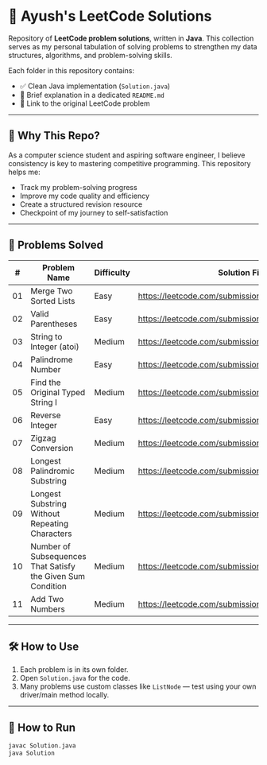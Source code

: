# 🧠 Ayush's LeetCode Solutions

Repository of **LeetCode problem solutions**, written in **Java**. This collection serves as my personal tabulation of solving problems to strengthen my data structures, algorithms, and problem-solving skills.

Each folder in this repository contains:

- ✅ Clean Java implementation (`Solution.java`)
- 📄 Brief explanation in a dedicated `README.md`
- 🔗 Link to the original LeetCode problem

---

## 📌 Why This Repo?

As a computer science student and aspiring software engineer, I believe consistency is key to mastering competitive programming. This repository helps me:

- Track my problem-solving progress
- Improve my code quality and efficiency
- Create a structured revision resource
- Checkpoint of my journey to self-satisfaction

---

## 📂 Problems Solved

| #  | Problem Name                                                                             | Difficulty | Solution File                                                                 |
|----|------------------------------------------------------------------------------------------|------------|--------------------------------------------------------------------------------|
| 01 | Merge Two Sorted Lists                                                                  | Easy       | https://leetcode.com/submissions/detail/1683085198/                             |
| 02 | Valid Parentheses                                                                        | Easy       | https://leetcode.com/submissions/detail/1683084419/                            |
| 03 | String to Integer (atoi)                                                                 | Medium     | https://leetcode.com/submissions/detail/1683082948/                            |
| 04 | Palindrome Number                                                                        | Easy       | https://leetcode.com/submissions/detail/1683067193/                            |
| 05 | Find the Original Typed String I                                                         | Medium     | https://leetcode.com/submissions/detail/1683065024/                            |
| 06 | Reverse Integer                                                                           | Easy       | https://leetcode.com/submissions/detail/1680526332/                           |
| 07 | Zigzag Conversion                                                                         | Medium     | https://leetcode.com/submissions/detail/1680518852/                             |
| 08 | Longest Palindromic Substring                                                            | Medium     | https://leetcode.com/submissions/detail/1680511770/                              |         
| 09 | Longest Substring Without Repeating Characters                                           | Medium     | https://leetcode.com/submissions/detail/1680499821/                              |
| 10 | Number of Subsequences That Satisfy the Given Sum Condition                              | Medium     | https://leetcode.com/submissions/detail/1680488118/                              |
| 11 | Add Two Numbers                                                                           | Medium     | https://leetcode.com/submissions/detail/1668515761/                            |

---

## 🛠 How to Use

1. Each problem is in its own folder.
2. Open `Solution.java` for the code.
3. Many problems use custom classes like `ListNode` — test using your own driver/main method locally.

---

## 🧪 How to Run

```bash
javac Solution.java
java Solution
